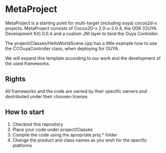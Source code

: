 MetaProject
===========

MetaProject is a starting point for multi-target (including ouya) cocos2d-x projects. MetaProject consists of Cocos2D-x 2.0-x-2.0.4, the ODK (OUYA Development Kit) 0.0.4 and a custom JNI layer to bind the Ouya Controller.

The project/Classes/HelloWorldScene.cpp has a little example how to use the CCOuyaController class, when deploying for OUYA.

We will expand this template according to our work and the development of the used frameworks.

Rights
------

All frameworks and the code are owned by their specific owners and destributed under their choosen license.

How to start
------------

1. Checkout this repository
2. Place your code under project/Classes
3. Compile the code using the apropriate proj.* folder
4. Change the product and class names as you wish for the specific platforms
